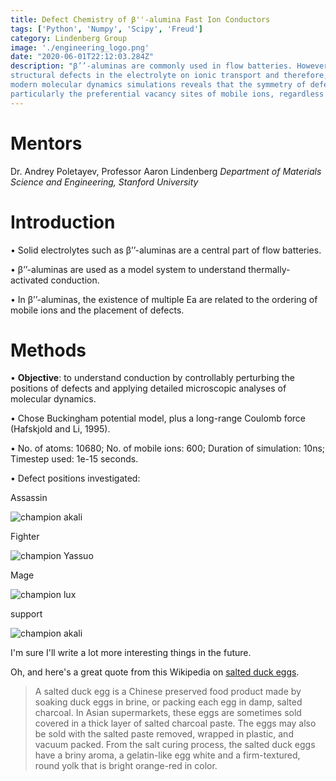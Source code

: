 ```yaml
---
title: Defect Chemistry of β''-alumina Fast Ion Conductors 
tags: ['Python', 'Numpy', 'Scipy', 'Freud']
category: Lindenberg Group
image: './engineering_logo.png'
date: "2020-06-01T22:12:03.284Z"
description: "β’’-aluminas are commonly used in flow batteries. However, a huge uncertainty still remains on the effects of
structural defects in the electrolyte on ionic transport and therefore, cell performance. Taking advantage of
modern molecular dynamics simulations reveals that the symmetry of defects can affect diffusion mechanisms,
particularly the preferential vacancy sites of mobile ions, regardless of temperature."
---
```


# Mentors

Dr. Andrey Poletayev, Professor Aaron Lindenberg
_Department of Materials Science and Engineering, Stanford University_

# Introduction

• Solid electrolytes such as β’’-aluminas are a central part of flow batteries.

• β’’-aluminas are used as a model system to understand thermally-activated conduction.

• In β’’-aluminas, the existence of multiple Ea are related to the ordering of mobile ions and the placement of defects.

# Methods

• **Objective**: to understand conduction by controllably perturbing the positions of defects and applying detailed microscopic analyses of molecular dynamics.

• Chose Buckingham potential model, plus a long-range Coulomb force (Hafskjold and Li, 1995).

• No. of atoms: 10680; No. of mobile ions: 600; Duration of simulation: 10ns; Timestep used: 1e-15 seconds.

• Defect positions investigated:

Assassin

![champion akali](https://lolstatic-a.akamaihd.net/frontpage/apps/prod/harbinger-l10-website/en-gb/production/en-gb/static/assassin-d64d3ffdda15e1eed637aefe6a2c7fee.png#imgresponsive)

Fighter

![champion Yassuo](https://lolstatic-a.akamaihd.net/frontpage/apps/prod/harbinger-l10-website/en-gb/production/en-gb/static/fighter-7a08920b696ecdb673edeeae1d3c616e.png#imgresponsive)

Mage

![champion lux](https://lolstatic-a.akamaihd.net/frontpage/apps/prod/harbinger-l10-website/en-gb/production/en-gb/static/mage-3bfa6dfe620adafe5e539c2e470f4acc.png#imgresponsive)

support

![champion akali](https://lolstatic-a.akamaihd.net/frontpage/apps/prod/harbinger-l10-website/en-gb/production/en-gb/static/support-d63ae08baf517425864ddc020a5871d5.png#imgresponsive)

I'm sure I'll write a lot more interesting things in the future.

Oh, and here's a great quote from this Wikipedia on
[salted duck eggs](https://en.wikipedia.org/wiki/Salted_duck_egg).

> A salted duck egg is a Chinese preserved food product made by soaking duck
> eggs in brine, or packing each egg in damp, salted charcoal. In Asian
> supermarkets, these eggs are sometimes sold covered in a thick layer of salted
> charcoal paste. The eggs may also be sold with the salted paste removed,
> wrapped in plastic, and vacuum packed. From the salt curing process, the
> salted duck eggs have a briny aroma, a gelatin-like egg white and a
> firm-textured, round yolk that is bright orange-red in color.
